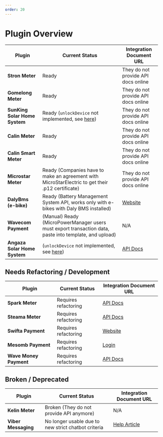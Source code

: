 ```yaml
---
order: 20
---
```


# Plugin Overview

| Plugin                        | Current Status                                                                                               | Integration Document URL                                                                                                |
| ----------------------------- | ------------------------------------------------------------------------------------------------------------ | ----------------------------------------------------------------------------------------------------------------------- |
| **Stron Meter**               | Ready                                                                                                        | They do not provide API docs online                                                                                     |
| **Gomelong Meter**            | Ready                                                                                                        | They do not provide API docs online                                                                                     |
| **SunKing Solar Home System** | Ready (`unlockDevice` not implemented, see [here](https://github.com/EnAccess/micropowermanager/issues/570)) | They do not provide API docs online                                                                                     |
| **Calin Meter**               | Ready                                                                                                        | They do not provide API docs online                                                                                     |
| **Calin Smart Meter**         | Ready                                                                                                        | They do not provide API docs online                                                                                     |
| **Microstar Meter**           | Ready (Companies have to make an agreement with MicroStarElectric to get their .p12 certificate)             | They do not provide API docs online                                                                                     |
| **DalyBms (e-bike)**          | Ready (Battery Management System API, works only with e-bikes with Daly BMS installed)                       | [Website](https://www.dalybms.com/bms-electric-bike/)                                                                   |
| **Wavecom Payment**           | (Manual) Ready (MicroPowerManager users must export transaction data, paste into template, and upload)       | N/A                                                                                                                     |
| **Angaza Solar Home System**  | (`unlockDevice` not implemented, see [here](https://github.com/EnAccess/micropowermanager/issues/570))       | [API Docs](https://developers.angaza.com/docs/dev-portal-nexus/77a9ea5040a3b-retrieve-a-unit-s-payg-credit-information) |

## Needs Refactoring / Development

| Plugin                 | Current Status       | Integration Document URL                                    |
| ---------------------- | -------------------- | ----------------------------------------------------------- |
| **Spark Meter**        | Requires refactoring | [API Docs](https://api.sparkmeter.io/#intro)                |
| **Steama Meter**       | Requires refactoring | [API Docs](https://api.steama.co/docs/)                     |
| **Swifta Payment**     | Requires refactoring | [Website](https://swifta.com/)                              |
| **Mesomb Payment**     | Requires refactoring | [Login](https://business.mesomb.com/auth/login)             |
| **Wave Money Payment** | Requires refactoring | [API Docs](https://partners.wavemoney.com.mm/documentation) |

## Broken / Deprecated

| Plugin              | Current Status                                      | Integration Document URL                                                                     |
| ------------------- | --------------------------------------------------- | -------------------------------------------------------------------------------------------- |
| **Kelin Meter**     | Broken (They do not provide API anymore)            | N/A                                                                                          |
| **Viber Messaging** | No longer usable due to new strict chatbot criteria | [Help Article](https://help.viber.com/hc/en-us/articles/15247629658525-Bot-commercial-model) |
